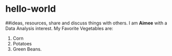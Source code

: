 # hello-world
##ideas, resources, share and discuss things with others. 
I am **Aimee** with a Data Analysis interest. 
My Favorite Vegetables are: 
1. Corn
2. Potatoes
3. Green Beans. 
